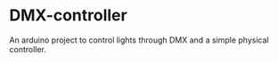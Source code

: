 # DMX-controller
An arduino project to control lights through DMX and a simple physical controller.
